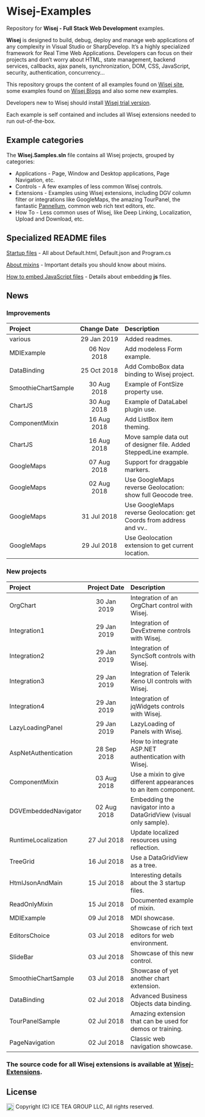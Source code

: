 Wisej-Examples
====

Repository for __Wisej - Full Stack Web Development__ examples.

__Wisej__ is designed to build, debug, deploy and manage web applications of any complexity in Visual Studio or SharpDevelop. It’s a highly specialized framework for Real Time Web Applications. Developers can focus on their projects and don’t worry about HTML, state management, backend services, callbacks, ajax panels, synchronization, DOM, CSS, JavaScript, security, authentication, concurrency...

This repository groups the content of all examples found on [Wisej site](https://wisej.com/examples/), some examples found on [Wisej Blogs](https://wisej.com/category/blog/) and also some new examples.

Developers new to Wisej should install [Wisej trial version](https://wisej.com/#buy).

Each example is self contained and includes all Wisej extensions needed to run out-of-the-box.

## Example categories

The __Wisej.Samples.sln__ file contains all Wisej projects, grouped by categories:
* Applications - Page, Window and Desktop applications, Page Navigation, etc.
* Controls - A few examples of less common Wisej controls.
* Extensions - Examples using Wisej extensions, including DGV column filter or integrations like GoogleMaps, the amazing TourPanel, the fantastic [Pannellum](http://demo.wisej.com:8080/Pannellum.html), common web rich text editors, etc.
* How To - Less common uses of Wisej, like Deep Linking, Localization, Upload and Download, etc.

## Specialized README files
[Startup files](https://github.com/iceteagroup/wisej-examples/blob/2.0/HtmlJsonAndMain/README.md) - All about Default.html, Default.json and Program.cs

[About mixins](https://github.com/iceteagroup/wisej-examples/blob/2.0/ReadOnlyMixin/README.md) - Important details you should know about mixins.

[How to embed JavaScript files](https://github.com/iceteagroup/wisej-examples/blob/2.0/ComponentMixin/README.md#2-embedding-javascript-files) - Details about embedding __js__ files.

## News

### Improvements

| Project | Change&nbsp;Date | Description |
| :--- | :---: | :--- |
| various | 29 Jan 2019 | Added readmes. |
| MDIExample | 06 Nov 2018 | Add modeless Form example. |
| DataBinding | 25 Oct 2018 | Add ComboBox data binding to Wisej project. |
| SmoothieChartSample | 30 Aug 2018 | Example of FontSize property use. |
| ChartJS | 30 Aug 2018 | Example of DataLabel plugin use. |
| ComponentMixin | 16 Aug 2018 | Add ListBox item theming. |
| ChartJS | 16 Aug 2018 | Move sample data out of designer file. Added SteppedLine example. |
| GoogleMaps | 07 Aug 2018 | Support for draggable markers. |
| GoogleMaps | 02 Aug 2018 | Use GoogleMaps reverse Geolocation: show full Geocode tree. |
| GoogleMaps | 31 Jul 2018 | Use GoogleMaps reverse Geolocation: get Coords from address and vv.. |
| GoogleMaps | 29 Jul 2018 | Use Geolocation extension to get current location. |

### New projects

| Project | Project&nbsp;Date | Description |
| :--- | :---: | :--- |
| OrgChart | 30 Jan 2019 | Integration of an OrgChart control with Wisej. |
| Integration1 | 29 Jan 2019 | Integration of DevExtreme controls with Wisej. |
| Integration2 | 29 Jan 2019 | Integration of SyncSoft controls with Wisej. |
| Integration3 | 29 Jan 2019 | Integration of Telerik Keno UI controls with Wisej. |
| Integration4 | 29 Jan 2019 | Integration of jqWidgets controls with Wisej. |
| LazyLoadingPanel | 29 Jan 2019 | LazyLoading of Panels with Wisej.
| AspNetAuthentication | 28 Sep 2018 | How to integrate ASP.NET authentication with Wisej. |
| ComponentMixin | 03 Aug 2018 | Use a mixin to give different appearances to an item component. |
| DGVEmbeddedNavigator | 02 Aug 2018 | Embedding the navigator into a DataGridView (visual only sample). |
| RuntimeLocalization | 27 Jul 2018 | Update localized resources using reflection. |
| TreeGrid | 16 Jul 2018 | Use a DataGridView as a tree. |
| HtmlJsonAndMain | 15 Jul 2018 | Interesting details about the 3 startup files. |
| ReadOnlyMixin | 15 Jul 2018 | Documented example of mixin. |
| MDIExample | 09 Jul 2018 | MDI showcase. |
| EditorsChoice | 03 Jul 2018 | Showcase of rich text editors for web environment. |
| SlideBar | 03 Jul 2018 | Showcase of this new control. |
| SmoothieChartSample | 03 Jul 2018 | Showcase of yet another chart extension. |
| DataBinding | 02 Jul 2018 | Advanced Business Objects data binding. |
| TourPanelSample | 02 Jul 2018 | Amazing extension that can be used for demos or training. |
| PageNavigation | 02 Jul 2018 | Classic web navigation showcase. |

### The source code for all Wisej extensions is available at [Wisej-Extensions](https://github.com/iceteagroup/wisej-extensions).

License
-------
<img src="http://iceteagroup.com/wp-content/uploads/2017/01/Square-64x64-trasp.png" height="20" align="top"> Copyright (C) ICE TEA GROUP LLC, All rights reserved.
